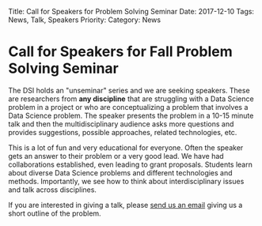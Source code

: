 Title: Call for Speakers for Problem Solving Seminar
Date: 2017-12-10
Tags: News, Talk, Speakers
Priority:
Category: News

# Call for Speakers for Fall Problem Solving Seminar

The DSI holds an "unseminar" series and we are seeking speakers.
These are researchers from **any discipline** that are struggling
with a Data Science problem in a project or who are conceptualizing
a problem that involves a Data Science problem.
The speaker presents the problem in a 10-15 minute talk and then
the multidisciplinary audience asks more questions and
provides suggestions, possible approaches, related technologies, etc.

This is a lot of fun and very educational for everyone.
Often the speaker gets an answer to their problem or a very good lead.
We have had collaborations established, even leading to grant proposals.
Students learn about diverse Data Science problems and different technologies and methods.
Importantly, we see how to think about interdisciplinary issues and talk across disciplines.

If you are interested in giving a talk, please [send us an email](mailto:datascience@ucdavis.edu)
giving us a short outline of the problem. 



